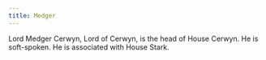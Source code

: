 ```yaml
---
title: Medger
---
```


Lord Medger Cerwyn, Lord of Cerwyn, is the head of House Cerwyn. He is soft-spoken. He is associated with House Stark.


